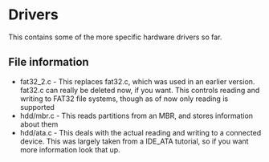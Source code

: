 # Drivers

This contains some of the more specific hardware drivers so far.

## File information

* fat32_2.c - This replaces fat32.c, which was used in an earlier version. fat32.c can really be deleted now, if you want. This controls reading and writing to FAT32 file systems, though as of now only reading is supported
* hdd/mbr.c - This reads partitions from an MBR, and stores information about them
* hdd/ata.c - This deals with the actual reading and writing to a connected device. This was largely taken from a IDE_ATA tutorial, so if you want more information look that up.